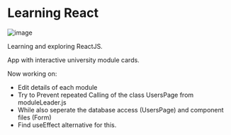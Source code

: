 # Learning React 

![image](https://user-images.githubusercontent.com/67165821/175753806-8f35fedc-7494-4823-bff8-e33f57abdc39.png)

Learning and exploring ReactJS.

App with interactive university module cards.


Now working on:
- Edit details of each module
- Try to Prevent repeated Calling of the class UsersPage from moduleLeader.js 
- While also seperate the database access (UsersPage) and component files (Form)
- Find useEffect alternative for this.
